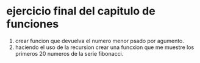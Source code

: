 # ejercicio final del capitulo de funciones
1. crear funcion que devuelva el numero menor psado por agumento.
2. haciendo el uso de la recursion crear una funcxion que me muestre los primeros 20 numeros de la serie fibonacci.